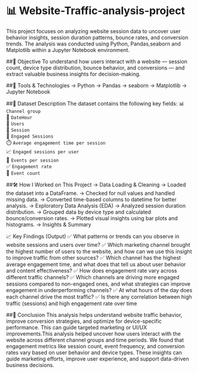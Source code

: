 # 📊 Website-Traffic-analysis-project

This project focuses on analyzing website session data to uncover user behavior insights, session duration patterns, bounce rates, and conversion trends. The analysis was conducted using Python, Pandas,seaborn and Matplotlib within a Jupyter Notebook environment.

##🧠 Objective
To understand how users interact with a website — session count, device type distribution, bounce behavior, and conversions — and extract valuable business insights for decision-making.

##🔧 Tools & Technologies
-> Python
-> Pandas
-> seaborn
-> Matplotlib
-> Jupyter Notebook

##📁 Dataset Description
The dataset contains the following key fields:
      📊 `Channel group`  
      📅 `DateHour`  
      👤 `Users`  
      🔄 `Session`  
      🤝 `Engaged Sessions`  
      ⏱️ `Average engagement time per session`  
      📈 `Engaged sessions per user`  
      🎯 `Events per session`  
      ✅ `Engagement rate`   
      🔢 `Event count`

##🛠️ How I Worked on This Project
  -> Data Loading & Cleaning
  -> Loaded the dataset into a DataFrame.
  -> Checked for null values and handled missing data.
  -> Converted time-based columns to datetime for better analysis.
  -> Exploratory Data Analysis (EDA)
  -> Analyzed session duration distribution.
  -> Grouped data by device type and calculated bounce/conversion rates.
  -> Plotted visual insights using bar plots and histograms.
  -> Insights & Summary


📈 Key Findings (Output)
  ✅ What patterns or trends can you observe in website sessions and users over time?
  ✅ Which marketing channel brought the highest number of users to the website, and how can we use this insight to improve traffic from other sources?
  ✅ Which channel has the highest average engagement time, and what does that tell us about user behavior and content effectiveness?
  ✅ How does engagement rate vary across different traffic channels?
  ✅ Which channels are driving more engaged sessions compared to non-engaged ones, and what strategies can improve engagement in underperforming channels?
  ✅  At what hours of the day does each channel drive the most traffic?
  ✅ Is there any correlation between high traffic (sessions) and high engagement rate over time

##📌 Conclusion
This analysis helps understand website traffic behavior, improve conversion strategies, and optimize for device-specific performance. This can guide targeted marketing or UI/UX improvements.This analysis helped uncover how users interact with the website across different channel groups and time periods.
We found that engagement metrics like session count, event frequency, and conversion rates vary based on user behavior and device types.
These insights can guide marketing efforts, improve user experience, and support data-driven business decisions.

